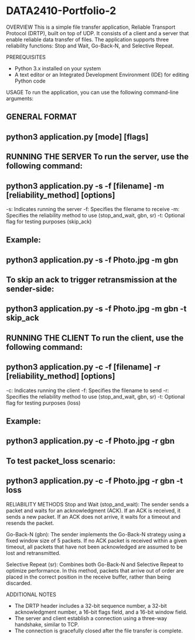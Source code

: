 # DATA2410-Portfolio-2

OVERVIEW
This is a simple file transfer application, Reliable Transport Protocol (DRTP), built on top of UDP. It consists of a client and a server that enable reliable data transfer of files. The application supports three reliability functions: Stop and Wait, Go-Back-N, and Selective Repeat.

PREREQUISITES
- Python 3.x installed on your system
- A text editor or an Integrated Development Environment (IDE) for editing Python code

USAGE
To run the application, you can use the following command-line arguments:

GENERAL FORMAT
--------------------------------------
python3 application.py [mode] [flags]
--------------------------------------

RUNNING THE SERVER
To run the server, use the following command:
---------------------------------------------------------------------------
python3 application.py -s -f [filename] -m [reliability_method] [options]
---------------------------------------------------------------------------

-s: Indicates running the server
-f: Specifies the filename to receive
-m: Specifies the reliability method to use (stop_and_wait, gbn, sr)
-t: Optional flag for testing purposes (skip_ack)

Example:
----------------------------------------------
python3 application.py -s -f Photo.jpg -m gbn
----------------------------------------------

To skip an ack to trigger retransmission at the sender-side:
----------------------------------------------------------
python3 application.py -s -f Photo.jpg -m gbn -t skip_ack
----------------------------------------------------------

RUNNING THE CLIENT
To run the client, use the following command:
--------------------------------------------------------------------------
python3 application.py -c -f [filename] -r [reliability_method] [options]
--------------------------------------------------------------------------

-c: Indicates running the client
-f: Specifies the filename to send
-r: Specifies the reliability method to use (stop_and_wait, gbn, sr)
-t: Optional flag for testing purposes (loss)

Example:
----------------------------------------------
python3 application.py -c -f Photo.jpg -r gbn
----------------------------------------------

To test packet_loss scenario:
------------------------------------------------------
python3 application.py -c -f Photo.jpg -r gbn -t loss
------------------------------------------------------

RELIABILITY METHODS
Stop and Wait (stop_and_wait): The sender sends a packet and waits for an acknowledgment (ACK). If an ACK is received, it sends a new packet. If an ACK does not arrive, it waits for a timeout and resends the packet.

Go-Back-N (gbn): The sender implements the Go-Back-N strategy using a fixed window size of 5 packets. If no ACK packet is received within a given timeout, all packets that have not been acknowledged are assumed to be lost and retransmitted.

Selective Repeat (sr): Combines both Go-Back-N and Selective Repeat to optimize performance. In this method, packets that arrive out of order are placed in the correct position in the receive buffer, rather than being discarded.

ADDITIONAL NOTES
- The DRTP header includes a 32-bit sequence number, a 32-bit acknowledgment number, a 16-bit flags field, and a 16-bit window field.
- The server and client establish a connection using a three-way handshake, similar to TCP.
- The connection is gracefully closed after the file transfer is complete.